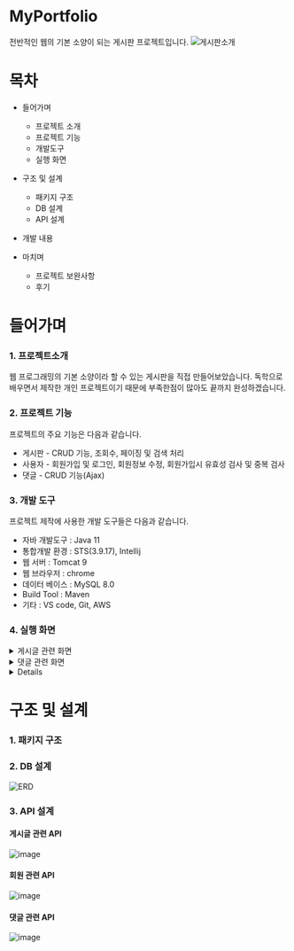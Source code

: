 # MyPortfolio
전반적인 웹의 기본 소양이 되는 게시판 프로젝트입니다.
![게시판소개](https://user-images.githubusercontent.com/75352561/182530010-2d866255-f9ce-451b-bde5-c1b40a344430.JPG)
# 목차

+ 들어가며

  + 프로젝트 소개
  + 프로젝트 기능
  + 개발도구
  + 실행 화면
  
+ 구조 및 설계
  + 패키지 구조
  + DB 설계
  + API 설계
 
+ 개발 내용

+ 마치며
  + 프로젝트 보완사항
  + 후기
# 들어가며
### 1. 프로젝트소개
웹 프로그래밍의 기본 소양이라 할 수 있는 게시판을 직접 만들어보았습니다.
독학으로 배우면서 제작한 개인 프로젝트이기 때문에 부족한점이 많아도 끝까지 완성하겠습니다.

### 2. 프로젝트 기능
프로젝트의 주요 기능은 다음과 같습니다.
  + 게시판 - CRUD 기능, 조회수, 페이징 및 검색 처리
  + 사용자 - 회원가입 및 로그인, 회원정보 수정, 회원가입시 유효성 검사 및 중복 검사
  + 댓글 - CRUD 기능(Ajax)

### 3. 개발 도구
 프로젝트 제작에 사용한 개발 도구들은 다음과 같습니다.
  + 자바 개발도구 : Java 11
  + 통합개발 환경 : STS(3.9.17), Intellij
  + 웹 서버 : Tomcat 9
  + 웹 브라우저 : chrome
  + 데이터 베이스 : MySQL 8.0
  + Build Tool : Maven
  + 기타 : VS code, Git, AWS

 ### 4. 실행 화면
 <details>
    <summary>게시글 관련 화면</summary>
    <h4> 1.게시글 전체목록 </h4>
    <img src=https://user-images.githubusercontent.com/75352561/182808791-403fab2f-3eec-4127-b674-ac239a8e1351.JPG />
    <h4> 2.게시글 검색 </h4>
    <img src=https://user-images.githubusercontent.com/75352561/182809213-01c403e6-215a-4288-b882-40ce2c309a99.JPG />
    <h4> 3-1게시글 조회 </h4>
      다른사람이 작성한 게시글 조회의 경우 "글쓰기"버튼과, "목록"버튼만 존재합니다.
    <img src=https://user-images.githubusercontent.com/75352561/182809323-843db8a2-9a02-4f6d-bf1f-56d31d353016.JPG />
    <h4> 3-2게시글 조회
      본인이 작성한 게시글 조회의 경우 "수정","삭제"버튼이 추가로 존재합니다.
    <img src=https://user-images.githubusercontent.com/75352561/182809619-6bec1b18-54f1-4447-b98c-0fbca53f9747.JPG />
</details>

 <details>
  <summary>댓글 관련 화면</summary>
  <h4> 1.댓글 입력 </h4>
  <img src=https://user-images.githubusercontent.com/75352561/182828695-70cbd5f3-ea38-4d91-851f-69539894cd83.JPG />
  <h4> 2.댓글 목록 </h4>
  <img src=https://user-images.githubusercontent.com/75352561/182828831-67b8b814-aab5-4f85-bb13-7fde2cbf3ddc.JPG />
  다른 사람이 작성한 댓글의 경우 밑에와 같이 수정,삭제 버튼이 없습니다.
  <img src=https://user-images.githubusercontent.com/75352561/182829098-7240c819-4994-4fdc-a909-9d6bbd34e85f.JPG />

 </details>
 
 <details>
  <symmary>회원 관련 화면</summary>
 </details>

# 구조 및 설계

### 1. 패키지 구조

### 2. DB 설계

![ERD](https://user-images.githubusercontent.com/75352561/182555467-f353b2e9-0473-4de5-af20-58bc747a7a90.JPG)


### 3. API 설계

#### 게시글 관련 API
![image](https://user-images.githubusercontent.com/75352561/182540779-71443375-0cd2-454c-bf4b-8a03821025e9.png)
#### 회원 관련 API
![image](https://user-images.githubusercontent.com/75352561/182545876-480ad2ec-2882-49bf-ae14-92c679be128c.png)
#### 댓글 관련 API
![image](https://user-images.githubusercontent.com/75352561/182545920-8a6de42b-77d1-43e0-a0ef-e874fa55ebb9.png)


